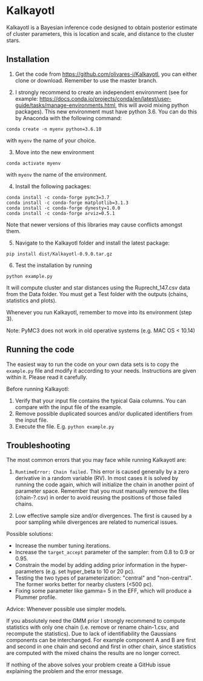 # Kalkayotl
Kalkayotl is a Bayesian inference code designed to obtain posterior estimate of cluster parameters, this is location and scale, and distance to the cluster stars.

## Installation

1. Get the code from https://github.com/olivares-j/Kalkayotl, you can either clone or download. Remember to use the master branch.


2. I strongly recommend to create an independent environment (see for example: https://docs.conda.io/projects/conda/en/latest/user-guide/tasks/manage-environments.html, this will avoid mixing python packages). This new environment must have python 3.6.
You can do this by Anaconda with the following command:

```
conda create -n myenv python=3.6.10
```
with `myenv` the name of your choice.

3. Move into the new environment

```conda activate myenv```

with `myenv` the name of the environment.

4. Install the following packages:

```
conda install -c conda-forge pymc3=3.7
conda install -c conda-forge matplotlib=3.1.3
conda install -c conda-forge dynesty=1.0.0
conda install -c conda-forge arviz=0.5.1
```
Note that newer versions of this libraries may cause conflicts amongst them. 

5. Navigate to the Kalkayotl folder and install the latest package:

```
pip install dist/Kalkayotl-0.9.0.tar.gz
```

6. Test the installation by running

```
python example.py
```

It will compute cluster and star distances using the Ruprecht_147.csv data from the Data folder. You must get a Test folder with the outputs (chains, statistics and plots).

Whenever you run Kalkayotl, remember to move into its environment (step 3).

Note: PyMC3 does not work in old operative systems (e.g. MAC OS < 10.14)

## Running the code

The easiest way to run the code on your own data sets is to copy the ``example.py`` file and modify it according to your needs. Instructions are given within it. Please read it carefully.

Before running Kalkayotl:

1. Verify that your input file contains the typical Gaia columns. You can compare with the input file of the example. 
2. Remove possible duplicated sources and/or duplicated identifiers from the input file.
3. Execute the file. E.g. ```python example.py```

## Troubleshooting


The most common errors that you may face while running Kalkayotl are:

1. ``RuntimeError: Chain failed.``
 This error is caused generally by a zero derivative in a random variable (RV). In most cases it is solved by running the code again, which will initialize the chain in another point of parameter space. Remember that you must manually remove the files (chain-?.csv) in order to avoid reusing the positions of those failed chains.

2. Low effective sample size and/or divergences.
 The first is caused by a poor sampling while divergences are related to numerical issues. 

 Possible solutions:
 * Increase the number tuning iterations. 
 * Increase the ``target_accept`` parameter of the sampler: from 0.8 to 0.9 or 0.95. 
 * Constrain the model by adding adding prior information in the hyper-parameters (e.g. set hyper_beta to 10 or 20 pc).
 * Testing the two types of parameterization: "central" and "non-central". The former works better for nearby clusters (<500 pc).
  * Fixing some parameter like gamma= 5 in the EFF, which will produce a Plummer profile.

 Advice: Whenever possible use simpler models.

 If you absolutely need the GMM prior I strongly recommend to compute statistics with only one chain (i.e. remove or rename chain-1.csv, and recompute the statistics). Due to lack of identifiability the Gaussians components can be interchanged. For example component A and B are first and second in one chain and second and first in other chain, since statistics are computed with the mixed chains the results are no longer correct.

 If nothing of the above solves your problem create a GitHub issue explaining the problem and the error message.


